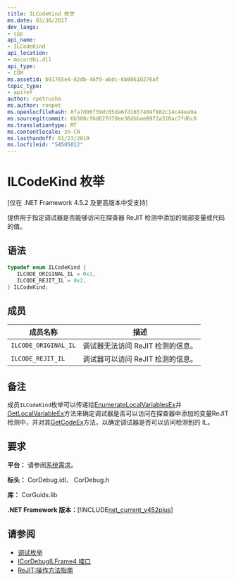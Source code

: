 ```yaml
---
title: ILCodeKind 枚举
ms.date: 03/30/2017
dev_langs:
- cpp
api_name:
- ILCodeKind
api_location:
- mscordbi.dll
api_type:
- COM
ms.assetid: b91765e4-82db-46f9-a6dc-6b80610276af
topic_type:
- apiref
author: rpetrusha
ms.author: ronpet
ms.openlocfilehash: 0fa7d06f39dc05da6fd1657404f882c14c44ea9a
ms.sourcegitcommit: 6b308cf6d627d78ee36dbbae8972a310ac7fd6c8
ms.translationtype: MT
ms.contentlocale: zh-CN
ms.lasthandoff: 01/23/2019
ms.locfileid: "54505012"
---
```

# <a name="ilcodekind-enumeration"></a>ILCodeKind 枚举
[仅在 .NET Framework 4.5.2 及更高版本中受支持]  
  
 提供用于指定调试器是否能够访问在探查器 ReJIT 检测中添加的局部变量或代码的值。  
  
## <a name="syntax"></a>语法  
  
```cpp
typedef enum ILCodeKind {  
   ILCODE_ORIGINAL_IL = 0x1,  
   ILCODE_REJIT_IL = 0x2,  
} ILCodeKind;  
```  
  
## <a name="members"></a>成员  
  
|成员名称|描述|  
|-----------------|-----------------|  
|`ILCODE_ORIGINAL_IL`|调试器无法访问 ReJIT 检测的信息。|  
|`ILCODE_REJIT_IL`|调试器可以访问 ReJIT 检测的信息。|  
  
## <a name="remarks"></a>备注  
 成员`ILCodeKind`枚举可以传递给[EnumerateLocalVariablesEx](../../../../docs/framework/unmanaged-api/debugging/icordebugilframe4-enumeratelocalvariablesex-method.md)并[GetLocalVariableEx](../../../../docs/framework/unmanaged-api/debugging/icordebugilframe4-getlocalvariableex-method.md)方法来确定调试器是否可以访问在探查器中添加的变量ReJIT 检测中，并对其[GetCodeEx](../../../../docs/framework/unmanaged-api/debugging/icordebugilframe4-getcodeex-method.md)方法，以确定调试器是否可以访问检测到的 IL。  
  
## <a name="requirements"></a>要求  
 **平台：** 请参阅[系统需求](../../../../docs/framework/get-started/system-requirements.md)。  
  
 **标头：** CorDebug.idl、 CorDebug.h  
  
 **库：** CorGuids.lib  
  
 **.NET Framework 版本：**[!INCLUDE[net_current_v452plus](../../../../includes/net-current-v452plus-md.md)]  
  
## <a name="see-also"></a>请参阅
- [调试枚举](../../../../docs/framework/unmanaged-api/debugging/debugging-enumerations.md)
- [ICorDebugILFrame4 接口](../../../../docs/framework/unmanaged-api/debugging/icordebugilframe4-interface.md)
- [ReJIT:操作方法指南](https://blogs.msdn.com/b/davbr/archive/2011/10/12/rejit-a-how-to-guide.aspx)
